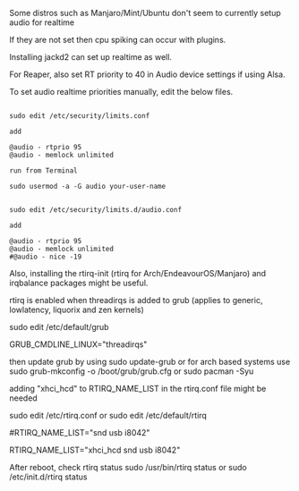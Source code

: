 Some distros such as Manjaro/Mint/Ubuntu don't seem to currently setup audio for realtime 

If they are not set then cpu spiking can occur with plugins.

Installing jackd2 can set up realtime as well.

For Reaper, also set RT priority to 40 in Audio device settings if using Alsa.

To set audio realtime priorities manually, edit the below files.

```

sudo edit /etc/security/limits.conf

add

@audio - rtprio 95
@audio - memlock unlimited

```

```
run from Terminal

sudo usermod -a -G audio your-user-name

```

```

sudo edit /etc/security/limits.d/audio.conf

add

@audio - rtprio 95
@audio - memlock unlimited
#@audio - nice -19

```

Also, installing the rtirq-init (rtirq for Arch/EndeavourOS/Manjaro) and irqbalance packages might be useful.

rtirq is enabled when threadirqs is added to grub (applies to generic, lowlatency, liquorix and zen kernels)

sudo edit /etc/default/grub 

GRUB_CMDLINE_LINUX="threadirqs"

then update grub by using sudo update-grub or for arch based systems use sudo grub-mkconfig -o /boot/grub/grub.cfg or sudo pacman -Syu

adding "xhci_hcd" to RTIRQ_NAME_LIST in the rtirq.conf file might be needed

sudo edit /etc/rtirq.conf 
or sudo edit /etc/default/rtirq

#RTIRQ_NAME_LIST="snd usb i8042"

RTIRQ_NAME_LIST="xhci_hcd snd usb i8042"

After reboot, check rtirq status
sudo /usr/bin/rtirq status
or sudo /etc/init.d/rtirq status
